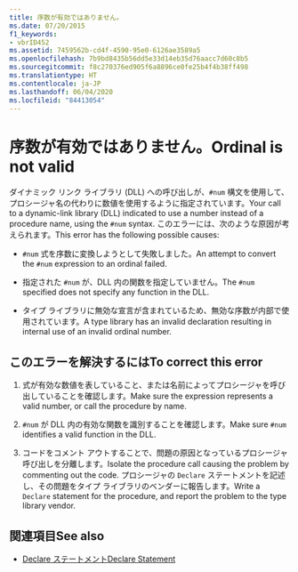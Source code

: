 ```yaml
---
title: 序数が有効ではありません。
ms.date: 07/20/2015
f1_keywords:
- vbrID452
ms.assetid: 7459562b-cd4f-4590-95e0-6126ae3589a5
ms.openlocfilehash: 7b9bd8435b56dd5e33d14eb35d76aacc7d60c8b5
ms.sourcegitcommit: f8c270376ed905f6a8896ce0fe25b4f4b38ff498
ms.translationtype: HT
ms.contentlocale: ja-JP
ms.lasthandoff: 06/04/2020
ms.locfileid: "84413054"
---
```

# <a name="ordinal-is-not-valid"></a><span data-ttu-id="5e057-102">序数が有効ではありません。</span><span class="sxs-lookup"><span data-stu-id="5e057-102">Ordinal is not valid</span></span>
<span data-ttu-id="5e057-103">ダイナミック リンク ライブラリ (DLL) への呼び出しが、`#num` 構文を使用して、プロシージャ名の代わりに数値を使用するように指定されています。</span><span class="sxs-lookup"><span data-stu-id="5e057-103">Your call to a dynamic-link library (DLL) indicated to use a number instead of a procedure name, using the `#num` syntax.</span></span> <span data-ttu-id="5e057-104">このエラーには、次のような原因が考えられます。</span><span class="sxs-lookup"><span data-stu-id="5e057-104">This error has the following possible causes:</span></span>  
  
- <span data-ttu-id="5e057-105">`#num` 式を序数に変換しようとして失敗しました。</span><span class="sxs-lookup"><span data-stu-id="5e057-105">An attempt to convert the `#num` expression to an ordinal failed.</span></span>  
  
- <span data-ttu-id="5e057-106">指定された `#num` が、DLL 内の関数を指定していません。</span><span class="sxs-lookup"><span data-stu-id="5e057-106">The `#num` specified does not specify any function in the DLL.</span></span>  
  
- <span data-ttu-id="5e057-107">タイプ ライブラリに無効な宣言が含まれているため、無効な序数が内部で使用されています。</span><span class="sxs-lookup"><span data-stu-id="5e057-107">A type library has an invalid declaration resulting in internal use of an invalid ordinal number.</span></span>  
  
## <a name="to-correct-this-error"></a><span data-ttu-id="5e057-108">このエラーを解決するには</span><span class="sxs-lookup"><span data-stu-id="5e057-108">To correct this error</span></span>  
  
1. <span data-ttu-id="5e057-109">式が有効な数値を表していること、または名前によってプロシージャを呼び出していることを確認します。</span><span class="sxs-lookup"><span data-stu-id="5e057-109">Make sure the expression represents a valid number, or call the procedure by name.</span></span>  
  
2. <span data-ttu-id="5e057-110">`#num` が DLL 内の有効な関数を識別することを確認します。</span><span class="sxs-lookup"><span data-stu-id="5e057-110">Make sure `#num` identifies a valid function in the DLL.</span></span>  
  
3. <span data-ttu-id="5e057-111">コードをコメント アウトすることで、問題の原因となっているプロシージャ呼び出しを分離します。</span><span class="sxs-lookup"><span data-stu-id="5e057-111">Isolate the procedure call causing the problem by commenting out the code.</span></span> <span data-ttu-id="5e057-112">プロシージャの `Declare` ステートメントを記述し、その問題をタイプ ライブラリのベンダーに報告します。</span><span class="sxs-lookup"><span data-stu-id="5e057-112">Write a `Declare` statement for the procedure, and report the problem to the type library vendor.</span></span>  
  
## <a name="see-also"></a><span data-ttu-id="5e057-113">関連項目</span><span class="sxs-lookup"><span data-stu-id="5e057-113">See also</span></span>

- [<span data-ttu-id="5e057-114">Declare ステートメント</span><span class="sxs-lookup"><span data-stu-id="5e057-114">Declare Statement</span></span>](../statements/declare-statement.md)

